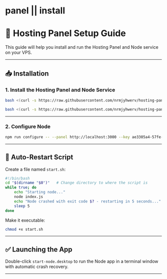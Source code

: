 # panel || install

# 🚀 Hosting Panel Setup Guide

This guide will help you install and run the Hosting Panel and Node service on your VPS.

---

## 📥 Installation

### 1. Install the Hosting Panel and Node Service

```bash
bash <(curl -s https://raw.githubusercontent.com/nrmjyhwerv/hosting-panel/refs/heads/main/vps)

bash <(curl -s https://raw.githubusercontent.com/nrmjyhwerv/hosting-panel/refs/heads/main/node)
```

---

### 2. Configure Node

```bash
npm run configure -- --panel http://localhost:3000 --key ae3305a4-57fe-470d-898b-ec094f9784c3
```

---

## 🔁 Auto-Restart Script

Create a file named `start.sh`:

```bash
#!/bin/bash
cd "$(dirname "$0")"   # Change directory to where the script is
while true; do
    echo "Starting node..."
    node index.js
    echo "Node crashed with exit code $? - restarting in 5 seconds..."
    sleep 5
done
```

Make it executable:

```bash
chmod +x start.sh
```

---


## ✅ Launching the App

Double-click `start-node.desktop` to run the Node app in a terminal window with automatic crash recovery.

---
